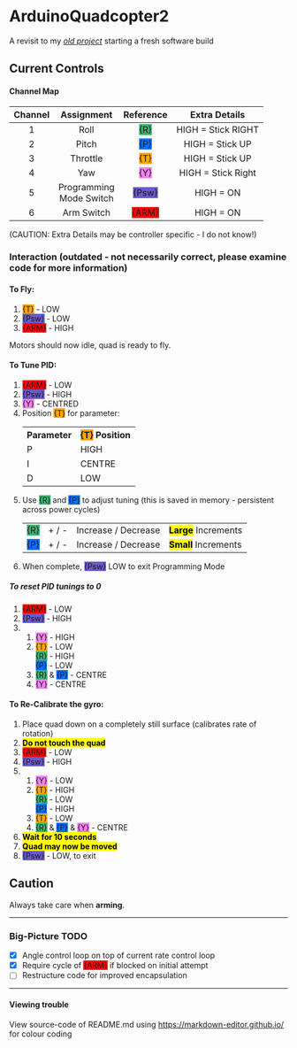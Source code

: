 
# ArduinoQuadcopter2
A revisit to my [*old project*](https://github.com/domRG/ArduinoQuadcopter) starting a fresh software build

## Current Controls
#### Channel Map
| Channel | Assignment | Reference | Extra Details |
| :-: | :-: | :-: | :-: |
| 1 | Roll | <span style="background-color:#3cb371;">{R}</span> | HIGH = Stick RIGHT |
| 2 | Pitch | <span style="background-color:#006fff;">{P}</span> | HIGH = Stick UP |
| 3 | Throttle | <span style="background-color:#ffa500;">{T}</span> | HIGH = Stick UP
| 4 | Yaw | <span style="background-color:#ee82ee;">{Y}</span> | HIGH = Stick Right |
| 5 | Programming <br /> Mode Switch | <span style="background-color:#6a5acd;">{Psw}</span> | HIGH = ON |
| 6 | Arm Switch | <span style="background-color:#ff0000;">{ARM}</span> | HIGH = ON |

(CAUTION: Extra Details may be controller specific - I do not know!)

### Interaction (outdated - not necessarily correct, please examine code for more information)
#### To Fly:
1. <span style="background-color:#ffa500;">{T}</span> - LOW
2. <span style="background-color:#6a5acd;">{Psw}</span> - LOW
3. <span style="background-color:#ff0000;">{ARM}</span> - HIGH

Motors should now idle, quad is ready to fly.

#### To Tune PID:
1. <span style="background-color:#ff0000;">{ARM}</span> - LOW
2. <span style="background-color:#6a5acd;">{Psw}</span> - HIGH
3. <span style="background-color:#ee82ee;">{Y}</span> - CENTRED
4. Position <span style="background-color:#ffa500;">{T}</span> for parameter:
	<table>
		<tr>
			<th>Parameter</th>
			<th><span style="background-color:#ffa500;">{T}</span> Position</th>
		</th>
		<tr>
			<td> P </td>
			<td> HIGH </td>
		</tr>
		<tr>
			<td> I </td>
			<td> CENTRE </td>
		</tr>
		<tr>
			<td> D </td>
			<td> LOW </td>
		</tr>
	</table>
5. Use <span style="background-color:#3cb371;">{R}</span> and <span style="background-color:#006fff;">{P}</span> to adjust tuning (this is saved in memory - persistent across power cycles)
	<table>
		<tr>
			<td> <span style="background-color:#3cb371;">{R}</span> </td>
			<td> + / - </td>
			<td> Increase / Decrease </td>
			<td> <b><mark>Large<mark></b> Increments </td>
		</tr>
		<tr>
			<td> <span style="background-color:#006fff;">{P}</span> </td>
			<td> + / - </td>
			<td> Increase / Decrease </td>
			<td> <b><mark>Small<mark></b> Increments </td>
		</tr>
	</table>
6. When complete, <span style="background-color:#6a5acd;">{Psw}</span> LOW to exit Programming Mode

##### To reset PID tunings to 0

1. <span style="background-color:#ff0000;">{ARM}</span> - LOW
2. <span style="background-color:#6a5acd;">{Psw}</span> - HIGH
2. 
	1. <span style="background-color:#ee82ee;">{Y}</span> - HIGH
	2. <span style="background-color:#ffa500;">{T}</span> - LOW <br /> <span style="background-color:#3cb371;">{R}</span> - HIGH <br /> <span style="background-color:#006fff;">{P}</span> - LOW
	2. <span style="background-color:#3cb371;">{R}</span> & <span style="background-color:#006fff;">{P}</span> - CENTRE
	2. <span style="background-color:#ee82ee;">{Y}</span> - CENTRE

#### To Re-Calibrate the gyro:
1. Place quad down on a completely still surface (calibrates rate of rotation)
2. <b><mark>Do not touch the quad</mark></b>
2. <span style="background-color:#ff0000;">{ARM}</span> - LOW
2. <span style="background-color:#6a5acd;">{Psw}</span> - HIGH
2. 
	1. <span style="background-color:#ee82ee;">{Y}</span> - LOW
	2. <span style="background-color:#ffa500;">{T}</span> - HIGH <br /> <span style="background-color:#3cb371;">{R}</span> - LOW <br /> <span style="background-color:#006fff;">{P}</span> - HIGH
	2. <span style="background-color:#ffa500;">{T}</span> - LOW
	2. <span style="background-color:#3cb371;">{R}</span> & <span style="background-color:#006fff;">{P}</span> & <span style="background-color:#ee82ee;">{Y}</span> - CENTRE
2. <b><mark>Wait for 10 seconds<mark></b>
2. <b><mark>Quad may now be moved<mark></b>
2. <span style="background-color:#6a5acd;">{Psw}</span> - LOW, to exit

## Caution

Always take care when <b>arming</b>.

---
### Big-Picture TODO
- [x] Angle control loop on top of current rate control loop
- [x] Require cycle of <span style="background-color:#ff0000;">{ARM}</span> if blocked on initial attempt
- [ ] Restructure code for improved encapsulation

---
#### Viewing trouble
View source-code of README.md using https://markdown-editor.github.io/ for colour coding
